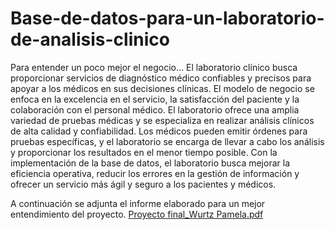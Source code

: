 # Base-de-datos-para-un-laboratorio-de-analisis-clinico
Para entender un poco mejor el negocio…
El laboratorio clínico busca proporcionar servicios de diagnóstico médico confiables y precisos para apoyar a los médicos en sus decisiones clínicas. El modelo de negocio se enfoca en la excelencia en el servicio, la satisfacción del paciente y la colaboración con el personal médico.
El laboratorio ofrece una amplia variedad de pruebas médicas y se especializa en realizar análisis clínicos de alta calidad y confiabilidad. Los médicos pueden emitir órdenes para pruebas específicas, y el laboratorio se encarga de llevar a cabo los análisis y proporcionar los resultados en el menor tiempo posible.
Con la implementación de la base de datos, el laboratorio busca mejorar la eficiencia operativa, reducir los errores en la gestión de información y ofrecer un servicio más ágil y seguro a los pacientes y médicos.

A continuación se adjunta el informe elaborado para un mejor entendimiento del proyecto.
[Proyecto final_Wurtz Pamela.pdf](https://github.com/Pame-W/Base-de-datos-para-un-laboratorio-de-analisis-clinico/files/12804411/Proyecto.final_Wurtz.Pamela.pdf)


